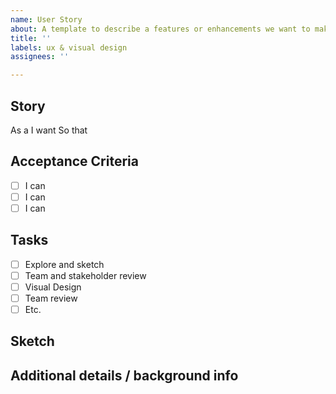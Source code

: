 ```yaml
---
name: User Story
about: A template to describe a features or enhancements we want to make from a users perspective to ensure we understand what is needed and the value it would add
title: ''
labels: ux & visual design
assignees: ''

---
```


## Story

As a
I want
So that

## Acceptance Criteria

- [ ] I can
- [ ] I can 
- [ ] I can

## Tasks

- [ ] Explore and sketch
- [ ] Team and stakeholder review
- [ ] Visual Design
- [ ] Team review
- [ ] Etc.

## Sketch


## Additional details / background info
